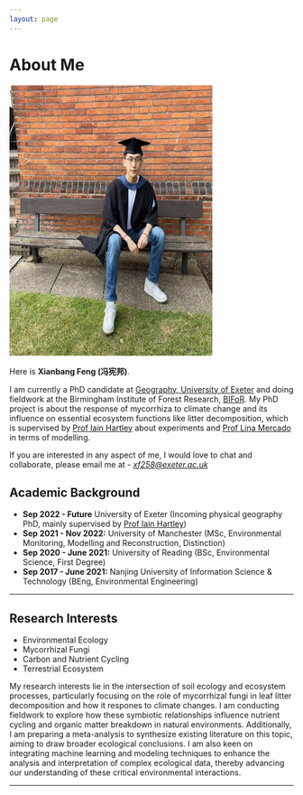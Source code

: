 ```yaml
---
layout: page
---
```


# About Me

<img src="/images/xf.jpg" class="floatpic" width="360" height="480">

Here is **Xianbang Feng (冯宪邦)**.

I am currently a PhD candidate at [Geography, University of Exeter](https://geography.exeter.ac.uk/) and doing fieldwork at the Birmingham Institute of Forest Research, [BIFoR](https://www.birmingham.ac.uk/research/bifor). My PhD project is about the response of mycorrhiza to climate change and its influence on essential ecosystem functions like litter decomposition, which is supervised by [Prof Iain Hartley](https://www.exeter.ac.uk/research/esi/people/profile/index.php?web_id=Iain_Hartley) about experiments and [Prof Lina Mercado](https://geography.exeter.ac.uk/people/profile/index.php?web_id=Lina_Mercado) in terms of modelling. 

If you are interested in any aspect of me, I would love to chat and collaborate, please email me at - *xf258@exeter.ac.uk*

## Academic Background

- **Sep 2022 - Future** University of Exeter (Incoming physical geography PhD, mainly supervised by [Prof Iain Hartley](https://www.exeter.ac.uk/research/esi/people/profile/index.php?web_id=Iain_Hartley))
- **Sep 2021 - Nov 2022:** University of Manchester (MSc, Environmental Monitoring, Modelling and Reconstruction, Distinction)
- **Sep 2020 - June 2021:** University of Reading (BSc, Environmental Science, First Degree)
- **Sep 2017 - June 2021:** Nanjing University of Information Science & Technology (BEng, Environmental Engineering)

---

## Research Interests
- Environmental Ecology
- Mycorrhizal Fungi
- Carbon and Nutrient Cycling
- Terrestrial Ecosystem

My research interests lie in the intersection of soil ecology and ecosystem processes, particularly focusing on the role of mycorrhizal fungi in leaf litter decomposition and how it respones to climate changes. I am conducting fieldwork to explore how these symbiotic relationships influence nutrient cycling and organic matter breakdown in natural environments. Additionally, I am preparing a meta-analysis to synthesize existing literature on this topic, aiming to draw broader ecological conclusions. I am also keen on integrating machine learning and modeling techniques to enhance the analysis and interpretation of complex ecological data, thereby advancing our understanding of these critical environmental interactions.

---


